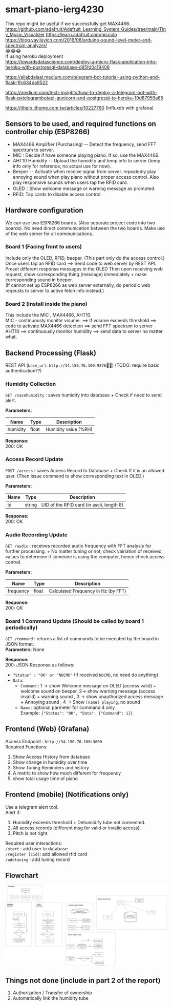# smart-piano-ierg4230

This repo might be useful if we successfully get MAX4466.
https://github.com/adafruit/Adafruit_Learning_System_Guides/tree/main/Tiny_Music_Visualizer
https://learn.adafruit.com/piccolo   
https://blog.yavilevich.com/2016/08/arduino-sound-level-meter-and-spectrum-analyzer/    
😂😂😂   
If using heroku deployment   
https://towardsdatascience.com/deploy-a-micro-flask-application-into-heroku-with-postgresql-database-d95fd0c19408  

https://aliabdelaal.medium.com/telegram-bot-tutorial-using-python-and-flask-1fc634da9522    
 
https://medium.com/tech-insights/how-to-deploy-a-telegram-bot-with-flask-pytelegrambotapi-gunicorn-and-postgresql-to-heroku-19d87959a65   

https://ithelp.ithome.com.tw/articles/10227760   (Influxdb with grafana)


## Sensors to be used, and required functions on controller chip (ESP8266)
- MAX4466 Amplifier (Purchasing) -- Detect the frequency, send FFT spectrum to server. 
- MIC : Decide if have someone playing piano. If so, use the MAX4466.
- AHT10 Humidity -- Upload the humidity and temp info to server (temp info only for reference, no actual use for now). 
- Beeper -- Activate when receive signal from server. repeatedly play annoying sound when play piano without proper access control. Also play responsive sounds when users tap the RFID card.  
- OLED：Show welcome message or warning message as prompted.
- RFID: Tap cards to disable access control.  

## Hardware configuration 
We can use two ESP8266 boards. (Also separate project code into two boards).
No need direct communication between the two boards. Make use of the web server for all communications.
### Board 1 (Facing front to users)
Include only the OLED, RFID, beeper. (This part only do the access control.)  
Once users tap an RFID card ==> Send code to web server by REST API.   
Preset different response messages in the OLED 
Then upon receiving web request, show corresponding thing (message) immediately + make corresponding sound in beeper.   
(If cannot set up ESP8266 as web server externally, do periodic web reqeusts to server to active fetch info instead.)
### Board 2 (Install inside the piano)  
This include the MIC , MAX4466, AHT10.  
MIC - continuously monitor volume. ==> If volume exceeds threshold ==> code to activate MAX4466 detection ==> send FFT spectrum to server  
AHT10 ==> continuously monitor humidity ==> send data to server no matter what. 

## Backend Processing (Flask)
REST API (`base_url`: `http://34.150.76.100:9876`🙏🙏)
(TODO: require basic authentication??)  
### Humidity Collection
`GET /savehumidity` :  saves humidity into database + Check if need to send alert.  

**Parameters**:  

| Name | Type | Description | 
| --- | --- | --- | 
| humidity | float | Humidity value (%RH) | 

**Response:**  
200: OK  

### Access Record Update 
`POST /access` :  saves Access Record to Database + Check If it is an allowed user. (Then issue command to show corresponding text in OLED.)

**Parameters**:  

| Name | Type | Description | 
| --- | --- | --- | 
| id | string | UID of the RFID card (in ascii, length 8) | 

**Response:**  
200: OK  

### Audio Recording Update 
`GET /audio` :  receives recorded audio frequency with FFT analysis for further processing. + No matter tuning or not, check vairiation of received values to determine if someone is using the computer, hence check access control.

**Parameters**:  

| Name | Type | Description | 
| --- | --- | --- | 
| frequency | float | Calculated Frequency in Hz (by FFT) | 

**Response:**  
200: OK  

### Board 1 Command Update (Should be called by board 1 periodically)
`GET /command` :  returns a list of commands to be executed by the board in JSON format.  
**Parameters**: None

**Response:**  
200: JSON Response as follows:
- `"Status" : "OK" or "NOCMD"` (If received `NOCMD`, no need do anything)
- `Data`:
  - `Command` : 1 -> show Welcome message on OLED (access valid) + welcome sound on beeper,  2-> show warning message (access invalid) + warning sound , 3 -> show unauthorized access message + Annoying sound , 4 -> Show `[name] playing`, no sound   
  - `Name` : optional parmeter for command 4 only   
Example: `{"Status": "OK", "Data": {"Command": 1}}`  

## Frontend (Web) (Grafana)  
Access Endpoint : `http://34.150.76.100:3000`   
Required Functions:  
1. Show Access History from database
2. Show change in humidity over time
3. Show Tuning Reminders and history  
4. A metric to show how much different for frequency
5. show total usage time of piano


## Frontend (mobile) (Notifications only)
Use a telegram alert tool.  
Alert if:   
1.  Humidity exceeds threshold + Dehumidify tube not connected.
2.  All access records (different msg for valid or invalid access).
3.  Pitch is not right. 

Required user interactions:  
`/start` : add user to database   
`/register [cid]`: add allowed rfid card  
`/addtuning` : add tuning record  

## Flowchart
![abc](flow.png)

## Things not done (include in part 2 of the report)
1. Authorization / Transfer of ownership
2. Automatically link the humidity tube
